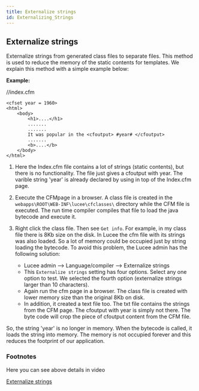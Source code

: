 ```yaml
---
title: Externalize strings
id: Externalizing_Strings
---
```

## Externalize strings ##

Externalize strings from generated class files to separate files. This method is used to reduce the memory of the static contents for templates. We explain this method with a simple example below:

**Example:**

//index.cfm 

```lucee
<cfset year = 1960>
<html>
	<body>
		<h1>....</h1>
		.......
		.......
		It was popular in the <cfoutput> #year# </cfoutput>
		.......
		<b>....</b>
	</body>
</html>
```

1. Here the Index.cfm file contains a lot of strings (static contents), but there is no functionality. The file just gives a cfoutput with year. The varible string 'year' is already declared by using in top of the Index.cfm page.  

2. Execute the CFMpage in a browser. A class file is created in the ``webapps\ROOT\WEB-INF\lucee\cfclasses\`` directory while the CFM file is executed. The run time compiler compiles that file to load the java bytecode and execute it. 

3. Right click the class file. Then see ``Get info``. For example, in my class file there is 8Kb size on the disk. In Lucee the cfm file with its strings was also loaded. So a lot of memory could be occupied just by string loading the bytecode. To avoid this problem, the Lucee admin has the following solution:

   - Lucee admin --> Language/compiler --> Externalize strings
   - This ``Externalize strings`` setting has four options. Select any one option to test. We selected the fourth option (externalize strings larger than 10 characters).
   - Again run the cfm page in a browser. The class file is created with lower memory size than the original 8Kb on disk.
   - In addition, it created a text file too. The txt file contains the strings from the CFM page. The cfoutput with year is simply not there. The byte code will crop the piece of cfoutput content from the CFM file.

So, the string 'year' is no longer in memory. When the bytecode is called, it loads the string into memory. The memory is not occupied forever and this reduces the footprint of our application.

### Footnotes ###

Here you can see above details in video

[ Externalize strings ](https://youtu.be/AUcsHkVFXHE)